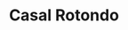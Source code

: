 ---
title: Casal Rotondo

mediaPath: /videos/cr_08_ppm-1847-1080p.mp4
mediaPosition:  []
mediaRotation:  []
mediaScale: 1
cameraFOV: 60

cameraPosition:  []
cameraTarget:  []

animationEntry: 
---